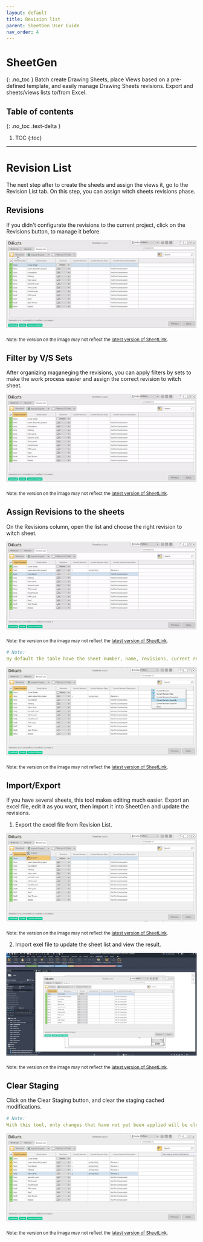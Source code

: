 ```yaml
---
layout: default
title: Revision list
parent: SheetGen User Guide
nav_order: 4
---
```


# SheetGen
{: .no_toc }
Batch create Drawing Sheets, place Views based on a pre-defined template, and easily manage Drawing Sheets revisions. Export and sheets/views lists to/from Excel.
## Table of contents
{: .no_toc .text-delta }

1. TOC
{:toc}

---

# Revision List

The next step after to create the sheets and assign the views it, go to the Revision List tab. On this step, you can assign witch sheets revisions phase.

## Revisions

If you didn't configurate the revisions to the current project, click on the Revisions button, to manage it before. 

![SheetGen manage revisions](../../assets\images\SG-Rl-Revisions.gif)

<sub>Note: the version on the image may not reflect the [latest version of SheetLink](https://diroots.com/revit-plugins/batch-create-revit-sheets-and-place-views-with-sheetgen/).</sub>

## Filter by V/S Sets

After organizing maganeging the revisions, you can apply filters by sets to make the work process easier and assign the correct revision to witch sheet.

![SheetGen apply filter](../../assets\images\SG-Rl-FilterSet.gif)

<sub>Note: the version on the image may not reflect the [latest version of SheetLink](https://diroots.com/revit-plugins/batch-create-revit-sheets-and-place-views-with-sheetgen/).</sub>

## Assign Revisions to the sheets

On the Revisions column, open the list and choose the right revision to witch sheet.

![SheetGen add revisions](../../assets\images\SG-Rl-AddRevisions.gif)

<sub>Note: the version on the image may not reflect the [latest version of SheetLink](https://diroots.com/revit-plugins/batch-create-revit-sheets-and-place-views-with-sheetgen/).</sub>

```yaml
# Note:
By default the table have the sheet number, name, revisions, current revision, current revision date and current revision description columns, but if you want click in the header column with the right mouse button, and choose more columns to add to the table.
```

![SheetGen add more columns](../../assets\images\SG-Rl-Columns.png)

<sub>Note: the version on the image may not reflect the [latest version of SheetLink](https://diroots.com/revit-plugins/batch-create-revit-sheets-and-place-views-with-sheetgen/).</sub>

## Import/Export

If you have several sheets, this tool makes editing much easier. Export an excel file, edit it as you want, then import it into SheetGen and update the revisions.

1. Export the excel file from Revision List.

![SheetGen export excel file from revisions](../../assets\images\SG-Rl-ExportExcel.png)

<sub>Note: the version on the image may not reflect the [latest version of SheetLink](https://diroots.com/revit-plugins/batch-create-revit-sheets-and-place-views-with-sheetgen/).</sub>

2. Import exel file to update the sheet list and view the result.

![SheetGen import excel file](../../assets\images\SG-Rl-ImportExcel.gif)

<sub>Note: the version on the image may not reflect the [latest version of SheetLink](https://diroots.com/revit-plugins/batch-create-revit-sheets-and-place-views-with-sheetgen/).</sub>

## Clear Staging

Click on the Clear Staging button, and clear the staging cached modifications.

```yaml
# Note:
With this tool, only changes that have not yet been applied will be cleared. Changes that have been applied cannot be cleared.
```

![SheetGen clear staging](../../assets\images\SG-Rl-Clear.png)

<sub>Note: the version on the image may not reflect the [latest version of SheetLink](https://diroots.com/revit-plugins/batch-create-revit-sheets-and-place-views-with-sheetgen/).</sub>















